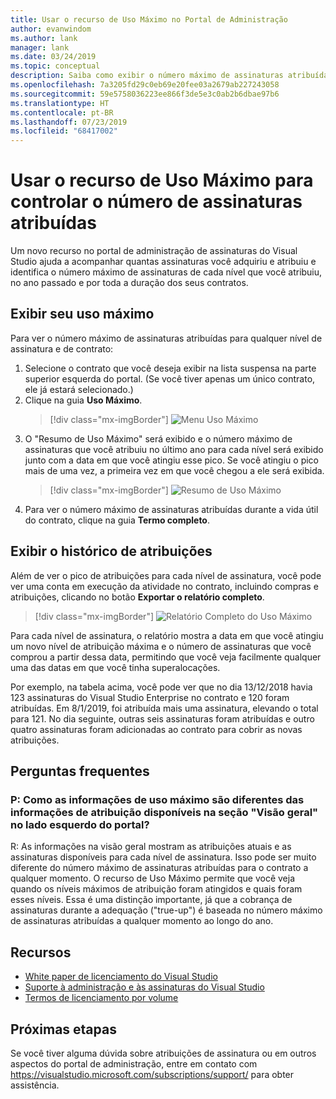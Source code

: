 ```yaml
---
title: Usar o recurso de Uso Máximo no Portal de Administração
author: evanwindom
ms.author: lank
manager: lank
ms.date: 03/24/2019
ms.topic: conceptual
description: Saiba como exibir o número máximo de assinaturas atribuídas no portal de administração
ms.openlocfilehash: 7a3205fd29c0eb69e20fee03a2679ab227243058
ms.sourcegitcommit: 59e5758036223ee866f3de5e3c0ab2b6dbae97b6
ms.translationtype: HT
ms.contentlocale: pt-BR
ms.lasthandoff: 07/23/2019
ms.locfileid: "68417002"
---
```

# <a name="use-the-maximum-usage-feature-to-track-the-number-of-assigned-subscriptions"></a>Usar o recurso de Uso Máximo para controlar o número de assinaturas atribuídas

Um novo recurso no portal de administração de assinaturas do Visual Studio ajuda a acompanhar quantas assinaturas você adquiriu e atribuiu e identifica o número máximo de assinaturas de cada nível que você atribuiu, no ano passado e por toda a duração dos seus contratos. 

## <a name="view-your-maximum-usage"></a>Exibir seu uso máximo
Para ver o número máximo de assinaturas atribuídas para qualquer nível de assinatura e de contrato:

1. Selecione o contrato que você deseja exibir na lista suspensa na parte superior esquerda do portal. (Se você tiver apenas um único contrato, ele já estará selecionado.)
2. Clique na guia **Uso Máximo**.  
    > [!div class="mx-imgBorder"]
    > ![Menu Uso Máximo](_img/maximum-usage/maximum-usage-menu.png)
3. O "Resumo de Uso Máximo" será exibido e o número máximo de assinaturas que você atribuiu no último ano para cada nível será exibido junto com a data em que você atingiu esse pico.  Se você atingiu o pico mais de uma vez, a primeira vez em que você chegou a ele será exibida. 
    > [!div class="mx-imgBorder"]
    > ![Resumo de Uso Máximo](_img/maximum-usage/maximum-usage-summary.png)
4. Para ver o número máximo de assinaturas atribuídas durante a vida útil do contrato, clique na guia **Termo completo**.

## <a name="view-your-assignment-history"></a>Exibir o histórico de atribuições
Além de ver o pico de atribuições para cada nível de assinatura, você pode ver uma conta em execução da atividade no contrato, incluindo compras e atribuições, clicando no botão **Exportar o relatório completo**.  

> [!div class="mx-imgBorder"]
> ![Relatório Completo do Uso Máximo](_img/maximum-usage/maximum-usage-full-report.png)

Para cada nível de assinatura, o relatório mostra a data em que você atingiu um novo nível de atribuição máxima e o número de assinaturas que você comprou a partir dessa data, permitindo que você veja facilmente qualquer uma das datas em que você tinha superalocações.  

Por exemplo, na tabela acima, você pode ver que no dia 13/12/2018 havia 123 assinaturas do Visual Studio Enterprise no contrato e 120 foram atribuídas.  Em 8/1/2019, foi atribuída mais uma assinatura, elevando o total para 121.  No dia seguinte, outras seis assinaturas foram atribuídas e outro quatro assinaturas foram adicionadas ao contrato para cobrir as novas atribuições.  

## <a name="frequently-asked-questions"></a>Perguntas frequentes
### <a name="q-how-is-the-information-in-the-maximum-usage-different-from-the-assignment-information-available-in-the-overview-section-on-the-left-side-of-the-portal"></a>P: Como as informações de uso máximo são diferentes das informações de atribuição disponíveis na seção "Visão geral" no lado esquerdo do portal?

R:  As informações na visão geral mostram as atribuições atuais e as assinaturas disponíveis para cada nível de assinatura.  Isso pode ser muito diferente do número máximo de assinaturas atribuídas para o contrato a qualquer momento.  O recurso de Uso Máximo permite que você veja quando os níveis máximos de atribuição foram atingidos e quais foram esses níveis.  Essa é uma distinção importante, já que a cobrança de assinaturas durante a adequação ("true-up") é baseada no número máximo de assinaturas atribuídas a qualquer momento ao longo do ano. 

## <a name="resources"></a>Recursos
- [White paper de licenciamento do Visual Studio](https://aka.ms/vslicensing)
- [Suporte à administração e às assinaturas do Visual Studio](https://visualstudio.microsoft.com/support/support-overview-vs)
- [Termos de licenciamento por volume](https://www.microsoft.com/licensing/product-licensing/products.aspx)

## <a name="next-steps"></a>Próximas etapas
Se você tiver alguma dúvida sobre atribuições de assinatura ou em outros aspectos do portal de administração, entre em contato com https://visualstudio.microsoft.com/subscriptions/support/ para obter assistência. 

